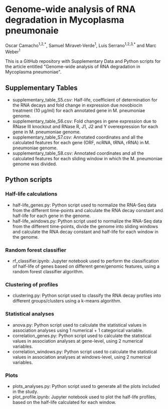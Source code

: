 # Genome-wide analysis of RNA degradation in Mycoplasma pneumonaie

Oscar Camacho<sup>1,2,\*</sup>, Samuel Miravet-Verde<sup>1</sup>, Luis Serrano<sup>1,2,3,\*</sup> and Marc Weber<sup>1</sup>

This is a GitHub repository with Supplementary Data and Python scripts for the article entitled "Genome-wide analysis of RNA degradation in Mycoplasma pneumoniae". 



## Supplementary Tables

- supplementary_table_S5.csv: Half-life, coefficient of determination for the RNA decays and fold change in expression due novobiocin treatment (10 µg/ml) for each annotated gene in M. pneumoniae genome.
- supplementary_table_S6.csv: Fold changes in gene expression due to RNase III knockout and RNase R, J1, J2 and Y overexpression for each gene in M. pneumoniae genome.
- supplementary_table_S7.csv: Annotated coordinates and all the calculated features for each gene (ORF, ncRNA, tRNA, rRNA) in M. pneumoniae genome.
- supplementary_table_S8.csv: Annotated coordinates and all the calculated features for each sliding window in which the M. pneumoniae genome was divided.

## Python scripts

### Half-life calculations

- half-life_genes.py: Python script used to normalize the RNA-Seq data from the different time-points and calculate the RNA decay constant and half-life for each gene in the genome.
- half-life_windows.py: Python script used to normalize the RNA-Seq data from the different time-points, divide the genome into sliding windows and calculate the RNA decay constant and half-life for each window in the genome.

### Random forest classifier 
- rf_classifier.ipynb: Jupyter notebook used to perform the classification of half-life of genes based on different gene/genomic features, using a random forest classifier algorithm.

### Clustering of profiles
- clustering.py: Python script used to classify the RNA decay profiles into different groups/clusters using a k-means algorithm.

### Statistical analyses

- anova.py: Python script used to calculate the statistical values in association analyses using 1 numerical + 1 categorical variable.
- correlation_genes.py: Python script used to calculate the statistical values in association analyses at gene-level, using 2 numerical variables.
- correlation_windows.py: Python script used to calculate the statistical values in association analyses at windows-level, using 2 numerical variables.

### Plots

- plots_analyses.py: Python script used to generate all the plots included in the study.
- plot_profile.ipynb: Jupyter notebook used to plot the half-life profiles, based on the half-life calculated for each window.
